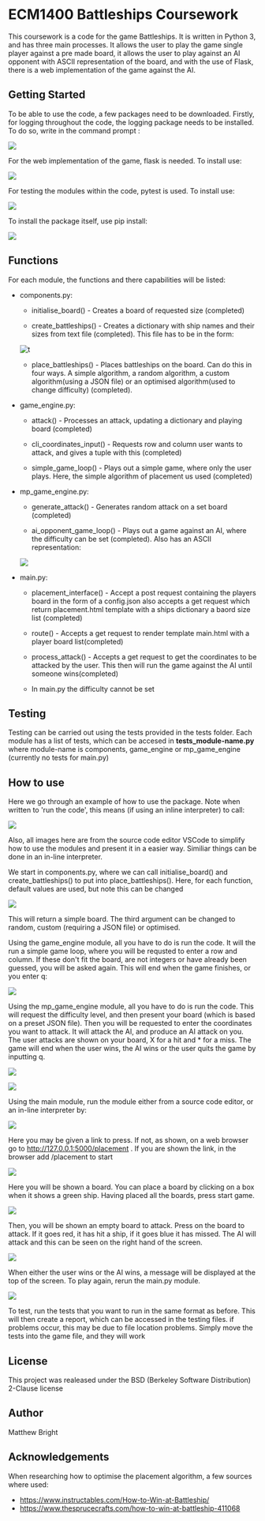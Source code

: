 # ECM1400 Battleships Coursework

This coursework is a code for the game Battleships. It is written in Python 3, and has three main processes. It allows the user to play the game single player against a pre made board, it allows the user to play against an AI opponent with ASCII representation of the board, and with the use of Flask, there is a web implementation of the game against the AI.


## Getting Started

To be able to use the code, a few packages need to be downloaded. Firstly, for logging throughout the code, the logging package needs to be installed. To do so, write in the command prompt :

![](pictures\logging.png)

For the web implementation of the game, flask is needed. To install use:

![](pictures\flask.png)

For testing the modules within the code, pytest is used. To install use:

![](pictures\pytest.png)

To install the package itself, use pip install:

![](pictures\install.png)


## Functions
For each module, the functions and there capabilities will be listed:
* components.py:
    * initialise_board() - Creates a board of requested size (completed)
    
    * create_battleships() - Creates a dictionary with ship names and their sizes from text file (completed). This file has to be in the form:

    ![t](pictures\textstyle.png)

    * place_battleships() - Places battleships on the board. Can do this in four ways. A simple algorithm, a random algorithm, a custom algorithm(using a JSON file) or an optimised algorithm(used to change difficulty) (completed).

* game_engine.py:
    * attack() - Processes an attack, updating a dictionary and playing board (completed)

    * cli_coordinates_input() -  Requests row and column user wants to attack, and gives a tuple with this (completed)

    * simple_game_loop() - Plays out a simple game, where only the user plays. Here, the simple algorithm of placement us used (completed)

* mp_game_engine.py:
    * generate_attack() - Generates random attack on a set board (completed)

    * ai_opponent_game_loop() - Plays out a game against an AI, where the difficulty can be set (completed). Also has an ASCII representation:

    ![](pictures\ASCII.png)

* main.py:
    * placement_interface() - Accept a post request containing the players board in the form of a config.json
    also accepts a get request which return placement.html template with a ships dictionary a baord size list (completed)

    * route() - Accepts a get request to render template main.html with a player board list(completed)

    * process_attack()  - Accepts a get request to get the coordinates to be attacked by the user. This then will run the game against the AI until someone wins(completed)

    * In main.py the difficulty cannot be set

## Testing
Testing can be carried out using the tests provided in the tests folder. Each module has a list of tests, which can be accesed in **tests_module-name.py** where module-name is components, game_engine or mp_game_engine (currently no tests for main.py)

## How to use
Here we go through an example of how to use the package. Note when written to 'run the code', this means (if using an inline interpreter) to call:

![](pictures\module.png)

Also, all images here are from the source code editor VSCode to simplify how to use the modules and present it in a easier way. Similiar things can be done in an in-line interpreter.

We start in components.py, where we can call initialise_board() and create_battleships() to put into place_battleships(). Here, for each function, default values are used, but note this can be changed

![](pictures\components.png)

This will return a simple board. The third argument can be changed to random, custom (requiring a JSON file) or optimised.

Using the game_engine module, all you have to do is run the code. It will the run a simple game loop, where you will be requsted to enter a row and column. If these don't fit the board, are not integers or have already been guessed, you will be asked again. This will end when the game finishes, or you enter q:

![](pictures\game_engine.png) 

Using the mp_game_engine module, all you have to do is run the code. This will request the difficulty level, and then present your board (which is based on a preset JSON file). Then you will be requested to enter the coordinates you want to attack. It will attack the AI, and produce an AI attack on you. The user attacks are shown on your board, X for a hit and * for a miss. The game will end when the user wins, the AI wins or the user quits the game by inputting q.

![](pictures\mp_game_engine1.png)

![](pictures\mp_game_engine2.png)

Using the main module, run the module either from a source code editor, or an in-line interpreter by:

![](pictures\main1.png)

Here you may be given a link to press. If not, as shown, on a web browser go to http://127.0.0.1:5000/placement . If you are shown the link, in the browser add /placement to start

![](pictures\main2.png)

Here you will be shown a board. You can place a board by clicking on a box when it shows a green ship. Having placed all the boards, press start game.

![](pictures\main3.png)

Then, you will be shown an empty board to attack. Press on the board to attack. If it goes red, it has hit a ship, if it goes blue it has missed. The AI will attack and this can be seen on the right hand of the screen.

![](pictures\main4.png)

When either the user wins or the AI wins, a message will be displayed at the top of the screen. To play again, rerun the main.py module.

![](pictures\main5.png)

To test, run the tests that you want to run in the same format as before. This will then create a report, which can be accessed in the testing files. if problems occur, this may be due to file location problems. Simply move the tests into the game file, and they will work 

## License
This project was realeased under the BSD (Berkeley Software Distribution) 2-Clause license

## Author
Matthew Bright

## Acknowledgements
When researching how to optimise the placement algorithm, a few sources where used:
* https://www.instructables.com/How-to-Win-at-Battleship/
* https://www.thesprucecrafts.com/how-to-win-at-battleship-411068
